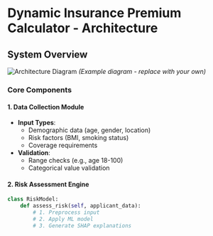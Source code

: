 # Dynamic Insurance Premium Calculator - Architecture

## System Overview
![Architecture Diagram](https://i.imgur.com/JKQ4W5x.png) *(Example diagram - replace with your own)*

### Core Components

#### 1. Data Collection Module
- **Input Types**:
  - Demographic data (age, gender, location)
  - Risk factors (BMI, smoking status)
  - Coverage requirements
- **Validation**:
  - Range checks (e.g., age 18-100)
  - Categorical value validation

#### 2. Risk Assessment Engine
```python
class RiskModel:
    def assess_risk(self, applicant_data):
        # 1. Preprocess input
        # 2. Apply ML model
        # 3. Generate SHAP explanations
